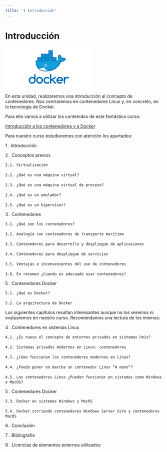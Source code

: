 ```yaml
---
title: '1 Introducción'
---
```


# Introducción

![Introducción a los contenedores y a Docker](Ud7_img/DockerLogo.png)

En esta unidad, realizaremos una introducción al concepto de contenedores. Nos centraremos en contenedores Linux y, en concreto, en la tecnología de Docker.

Para ello vamos a utilizar los contenidos de este fantástico curso:

[Introducción a los contenedores y a Docker](CursoDockerKubernetes_2025/UD01.01-Introduccion_a_los_contenedores_y_a_Docker.pdf)

Para nuestro curso estudiaremos con atención los apartados:

1 . Introducción

2 . Conceptos previos
    
    2.1. Virtualización

    2.2. ¿Qué es una máquina virtual?

    2.3. ¿Qué es una máquina virtual de proceso?

    2.4. ¿Qué es un emulador?

    2.5. ¿Qué es un hipervisor?

3 . Contenedores

    3.1. ¿Qué son los contenedores?
    
    3.2. Analogía con contenedores de transporte marítimo
    
    3.3. Contenedores para desarrollo y despliegue de aplicaciones
    
    3.4. Contenedores para despliegue de servicios
    
    3.5. Ventajas e inconvenientes del uso de contenedores
    
    3.6. En resumen ¿Cuando es adecuado usar contenedores?


5 . Contenedores Docker
    
    5.1. ¿Qué es Docker?
    
    5.2. La arquitectura de Docker

Los siguientes capítulos resultan interesantes aunque no los veremos ni evaluaremos en nuestro curso. Recomendamos una lectura de los mismos:

4 . Contenedores en sistemas Linux
    
    4.1. ¿Es nuevo el concepto de entornos privados en sistemas Unix?

    4.2. Sistemas privados modernos en Linux: contenedores

    4.3. ¿Cómo funcionan los contenedores modernos en Linux?

    4.4. ¿Puedo poner en marcha un contenedor Linux “A mano”?

    4.5. Los contenedores Linux ¿Pueden funcionar en sistemas como Windows o MacOS?


5 . Contenedores Docker

    5.3. Docker en sistemas Windows y MacOS

    5.4. Docker corriendo contenedores Windows Server Core y contenedores MacOS

6 . Conclusión

7 . Bibliografía

8 . Licencias de elementos externos utilizados



